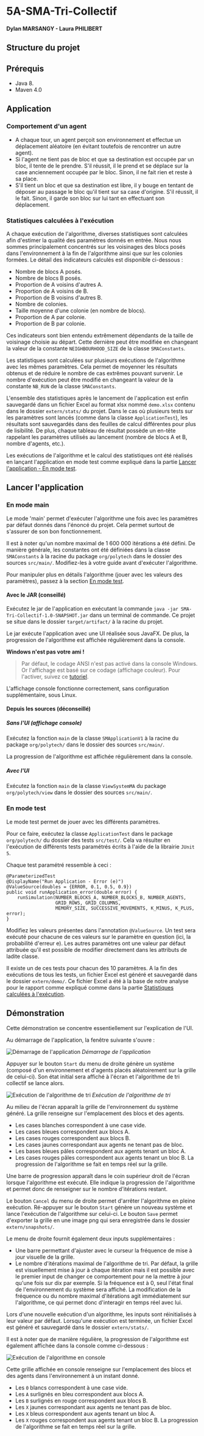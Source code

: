 # 5A-SMA-Tri-Collectif
#### Dylan MARSANGY - Laura PHILIBERT

## Structure du projet



## Prérequis
- Java 8.
- Maven 4.0

## Application

### Comportement d'un agent
- A chaque tour, un agent perçoit son environnement et effectue un déplacement aléatoire (en évitant toutefois de rencontrer un autre agent).
- Si l'agent ne tient pas de bloc et que sa destination est occupée par un bloc, il tente de le prendre. S'il réussit, il le prend et se déplace sur la case anciennement occupée par le bloc. Sinon, il ne fait rien et reste à sa place.
- S'il tient un bloc et que sa destination est libre, il y bouge en tentant de déposer au passage le bloc qu'il tient sur sa case d'origine. S'il réussit, il le fait. Sinon, il garde son bloc sur lui tant en effectuant son déplacement.

### Statistiques calculées à l'exécution
A chaque exécution de l'algorithme, diverses statistiques sont calculées afin d'estimer la qualité des paramètres donnés en entrée.
Nous nous sommes principalement concentrés sur les voisinages des blocs posés dans l'environnement à la fin de l'algorithme ainsi que sur les colonies formées.
Le détail des indicateurs calculés est disponible ci-dessous :
- Nombre de blocs A posés.
- Nombre de blocs B posés.
- Proportion de A voisins d'autres A.
- Proportion de A voisins de B.
- Proportion de B voisins d'autres B.
- Nombre de colonies.
- Taille moyenne d'une colonie (en nombre de blocs).
- Proportion de A par colonie.
- Proportion de B par colonie.

Ces indicateurs sont bien entendu extrêmement dépendants de la taille de voisinage choisie au départ.
Cette dernière peut être modifiée en changeant la valeur de la constante ```NEIGHBOURHOOD_SIZE``` de la classe ```SMAConstants```.

Les statistiques sont calculées sur plusieurs exécutions de l'algorithme avec les mêmes paramètres. 
Cela permet de moyenner les résultats obtenus et de réduire le nombre de cas extrêmes pouvant survenir.
Le nombre d'exécution peut être modifié en changeant la valeur de la constante ```NB_RUN``` de la classe ```SMAConstants```.

L'ensemble des statistiques après le lancement de l'application est enfin sauvegardé dans un fichier Excel au format xlsx nommé ```demo.xlsx``` contenu dans le dossier ```extern/stats/``` du projet.
Dans le cas où plusieurs tests sur les paramètres sont lancés (comme dans la classe ```ApplicationTest```), les résultats sont sauvegardés dans des feuilles de calcul différentes pour plus de lisibilité.
De plus, chaque tableau de résultat possède un en-tête rappelant les paramètres utilisés au lancement (nombre de blocs A et B, nombre d'agents, etc.).

Les exécutions de l'algorithme et le calcul des statistiques ont été réalisés en lançant l'application en mode test comme expliqué dans la partie [Lancer l'application - En mode test](#en-mode-test).

## Lancer l'application

### En mode main
Le mode 'main' permet d'exécuter l'algorithme une fois avec les paramètres par défaut donnés dans l'énoncé du projet.
Cela permet surtout de s'assurer de son bon fonctionnement.

Il est à noter qu'un nombre maximal de 1 600 000 itérations a été défini.
De manière générale, les constantes ont été définiées dans la classe `SMAConstants` à la racine du package `org/polytech` dans le dossier des sources `src/main/`.
Modifiez-les à votre guide avant d'exécuter l'algorithme.

Pour manipuler plus en détails l'algorithme (jouer avec les valeurs des paramètres), passez à la section [En mode test](#en-mode-test).

#### Avec le JAR (conseillé)
Exécutez le jar de l'application en exécutant la commande `java -jar SMA-Tri-Collectif-1.0-SNAPSHOT.jar` dans un terminal de commande.
Ce projet se situe dans le dossier `target/artifact/` à la racine du projet.

Le jar exécute l'application avec une UI réalisée sous JavaFX.
De plus, la progression de l'algorithme est affichée régulièrement dans la console.

**Windows n'est pas votre ami !**
> Par défaut, le codage ANSI n'est pas activé dans la console Windows. Or l'affichage est basé sur ce codage (affichage couleur).
> Pour l'activer, suivez ce [tutoriel](https://superuser.com/questions/413073/windows-console-with-ansi-colors-handling/1300251#1300251).

L'affichage console fonctionne correctement, sans configuration supplémentaire, sous Linux.

#### Depuis les sources (déconseillé)
##### Sans l'UI (affichage console)
Exécutez la fonction `main` de la classe `SMApplicationV1` à la racine du package `org/polytech/` dans le dossier des sources `src/main/`.

La progression de l'algorithme est affichée régulièrement dans la console.

##### Avec l'UI
Exécutez la fonction `main` de la classe `ViewSystemMA` du package `org/polytech/view` dans le dossier des sources `src/main/`.

### En mode test
Le mode test permet de jouer avec les différents paramètres.

Pour ce faire, exécutez la classe `ApplicationTest` dans le package `org/polytech/` du dossier des tests `src/test/`.
Cela va résulter en l'exécution de différents tests paramétrés écrits à l'aide de la librairie `JUnit 5`.

Chaque test paramétré ressemble à ceci :
```
@ParameterizedTest
@DisplayName("Run Application - Error (e)")
@ValueSource(doubles = {ERROR, 0.1, 0.5, 0.9})
public void runApplication_error(double error) {
    runSimulation(NUMBER_BLOCKS_A, NUMBER_BLOCKS_B, NUMBER_AGENTS,
                  GRID_ROWS, GRID_COLUMNS,
                  MEMORY_SIZE, SUCCESSIVE_MOVEMENTS, K_MINUS, K_PLUS, error);
}
```
Modifiez les valeurs présentes dans l'annotation `@ValueSource`. Un test sera exécuté pour chacune de ces valeurs sur le paramètre en question (ici, la probabilité d'erreur e).
Les autres paramètres ont une valeur par défaut attribuée qu'il est possible de modifier directement dans les attributs de ladite classe.

Il existe un de ces tests pour chacun des 10 paramètres.
A la fin des exécutions de tous les tests, un fichier Excel est généré et sauvegardé dans le dossier `extern/demo/`.
Ce fichier Excel a été à la base de notre analyse pour le rapport comme expliqué comme dans la partie [Statistiques calculées à l'exécution](#statistiques-calcules--lexcution).

## Démonstration
Cette démonstration se concentre essentiellement sur l'explication de l'UI.

Au démarrage de l'application, la fenêtre suivante s'ouvre :

![Démarrage de l'application](doc/screenshots/screenshot-ui-init.PNG)
*Démarrage de l'application*

Appuyer sur le bouton `Start` du menu de droite génère un système (composé d'un environnement et d'agents placés aléatoirement sur la grille de celui-ci).
Son état initial sera affiché à l'écran et l'algorithme de tri collectif se lance alors.

![Exécution de l'algorithme de tri](doc/screenshots/screenshot-ui-start.PNG)
*Exécution de l'algorithme de tri*

Au milieu de l'écran apparaît la grille de l'environnement du système généré.
La grille renseigne sur l'emplacement des blocs et des agents.
- Les cases blanches correspondent à une case vide.
- Les cases bleues correspondent aux blocs A.
- Les cases rouges correspondent aux blocs B.
- Les cases jaunes correspondant aux agents ne tenant pas de bloc.
- Les bases bleues pâles correspondent aux agents tenant un bloc A.
- Les cases rouges pâles correspondent aux agents tenant un bloc B.
La progression de l'algorithme se fait en temps réel sur la grille.

Une barre de progression apparaît dans le coin supérieur droit de l'écran lorsque l'algorithme est exécuté.
Elle indique la progression de l'algorithme et permet donc de renseigner sur le nombre d'itérations restant.

Le bouton `Cancel` du menu de droite permet d'arrêter l'algorithme en pleine exécution.
Ré-appuyer sur le bouton `Start` génère un nouveau système et lance l'exécution de l'algorithme sur celui-ci.
Le bouton `Save` permet d'exporter la grille en une image png qui sera enregistrée dans le dossier `extern/snapshots/`.

Le menu de droite fournit également deux inputs supplémentaires :
- Une barre permettant d'ajuster avec le curseur la fréquence de mise à jour visuelle de la grille.
- Le nombre d'itérations maximal de l'algorithme de tri.
Par défaut, la grille est visuellement mise à jour à chaque itération mais il est possible avec le premier input de changer ce comportement pour ne la mettre à jour qu'une fois sur dix par exemple.
Si la fréquence est à 0, seul l'état final de l'environnement du système sera affiché.
La modification de la fréquence ou du nombre maximal d'itérations agit immédiatement sur l'algorithme, ce qui permet donc d'interagir en temps réel avec lui.

Lors d'une nouvelle exécution d'un algorithme, les inputs sont réinitialisés à leur valeur par défaut.
Lorsqu'une exécution est terminée, un fichier Excel est généré et sauvegardé dans le dossier `extern/stats/`.

Il est à noter que de manière régulière, la progression de l'algorithme est également affichée dans la console comme ci-dessous :

![Exécution de l'algorithme en console](doc/screenshots/screenshot-console-start.PNG)

Cette grille affichée en console renseigne sur l'emplacement des blocs et des agents dans l'environnement à un instant donné.
- Les `0` blancs correspondent à une case vide.
- Les `A` surlignés en bleu correspondent aux blocs A.
- Les `B` surlignés en rouge correspondent aux blocs B.
- Les `X` jaunes correspondant aux agents ne tenant pas de bloc.
- Les `X` bleus correspondent aux agents tenant un bloc A.
- Les `X` rouges correspondent aux agents tenant un bloc B.
La progression de l'algorithme se fait en temps réel sur la grille.